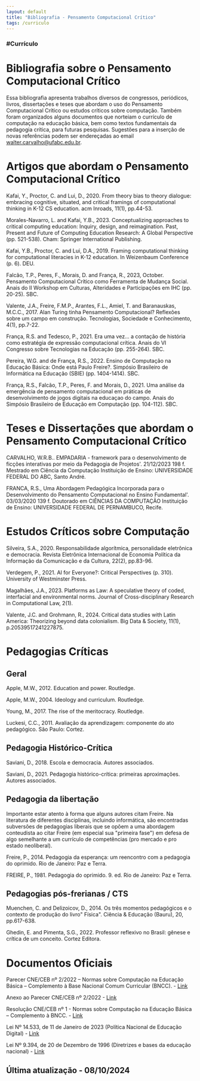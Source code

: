 ```yaml
---
layout: default
title: "Bibliografia - Pensamento Computacional Crítico"
tags: /curriculo
---
```

### #Currículo

# Bibliografia sobre o Pensamento Computacional Crítico

Essa bibliografia apresenta trabalhos diversos de congressos, periódicos, livros, dissertações e teses que abordam o uso do Pensamento Computacional Crítico ou estudos críticos sobre computação. Também foram organizados alguns documentos que norteiam o currículo de computação na educação básica, bem como textos fundamentais da pedagogia crítica, para futuras pesquisas. Sugestões para a inserção de novas referências podem ser endereçadas ao email walter.carvalho@ufabc.edu.br.

# Artigos que abordam o Pensamento Computacional Crítico

Kafai, Y., Proctor, C. and Lui, D., 2020. From theory bias to theory dialogue: embracing cognitive, situated, and critical framings of computational thinking in K-12 CS education. acm Inroads, 11(1), pp.44-53.

Morales-Navarro, L. and Kafai, Y.B., 2023. Conceptualizing approaches to critical computing education: Inquiry, design, and reimagination. Past, Present and Future of Computing Education Research: A Global Perspective (pp. 521-538). Cham: Springer International Publishing.

Kafai, Y.B., Proctor, C. and Lui, D.A., 2019. Framing computational thinking for computational literacies in K-12 education. In Weizenbaum Conference (p. 6). DEU.

Falcão, T.P., Peres, F., Morais, D. and França, R., 2023, October. Pensamento Computacional Crítico como Ferramenta de Mudança Social. Anais do II Workshop em Culturas, Alteridades e Participações em IHC (pp. 20-25). SBC.

Valente, J.A., Freire, F.M.P., Arantes, F.L., Amiel, T. and Baranauskas, M.C.C., 2017. Alan Turing tinha Pensamento Computacional? Reflexões sobre um campo em construção. Tecnologias, Sociedade e Conhecimento, 4(1), pp.7-22.

França, R.S. and Tedesco, P., 2021. Era uma vez... a contação de história como estratégia de expressão computacional crítica. Anais do VI Congresso sobre Tecnologias na Educação (pp. 255-264). SBC.

Pereira, W.G. and de França, R.S., 2022. Ensino de Computação na Educação Básica: Onde está Paulo Freire?. Simpósio Brasileiro de Informática na Educação (SBIE) (pp. 1404-1414). SBC.

França, R.S., Falcão, T.P., Peres, F. and Morais, D., 2021. Uma análise da emergência de pensamento computacional em práticas de desenvolvimento de jogos digitais na educaçao do campo. Anais do Simpósio Brasileiro de Educação em Computação (pp. 104-112). SBC.

# Teses e Dissertações que abordam o Pensamento Computacional Crítico

CARVALHO, W.R.B.. EMPADARIA - framework para o desenvolvimento de ficções interativas por meio da Pedagogia de Projetos'. 21/12/2023 198 f. Mestrado em Ciência da Computação Instituição de Ensino: UNIVERSIDADE FEDERAL DO ABC, Santo André.

FRANCA, R.S., Uma Abordagem Pedagógica Incorporada para o Desenvolvimento do Pensamento Computacional no Ensino Fundamental'. 03/03/2020 139 f. Doutorado em CIÊNCIAS DA COMPUTAÇÃO Instituição de Ensino: UNIVERSIDADE FEDERAL DE PERNAMBUCO, Recife.

# Estudos Críticos sobre Computação

Silveira, S.A., 2020. Responsabilidade algorítmica, personalidade eletrônica e democracia. Revista Eletrônica Internacional de Economia Política da Informação da Comunicação e da Cultura, 22(2), pp.83-96.

Verdegem, P., 2021. AI for Everyone?: Critical Perspectives (p. 310). University of Westminster Press.

Magalhães, J.A., 2023. Platforms as Law: A speculative theory of coded, interfacial and environmental norms. Journal of Cross-disciplinary Research in Computational Law, 2(1).

Valente, J.C. and Grohmann, R., 2024. Critical data studies with Latin America: Theorizing beyond data colonialism. Big Data & Society, 11(1), p.20539517241227875.

# Pedagogias Críticas

## Geral

Apple, M.W., 2012. Education and power. Routledge.

Apple, M.W., 2004. Ideology and curriculum. Routledge.

Young, M., 2017. The rise of the meritocracy. Routledge.

Luckesi, C.C., 2011. Avaliação da aprendizagem: componente do ato pedagógico. São Paulo: Cortez.

## Pedagogia Histórico-Crítica

Saviani, D., 2018. Escola e democracia. Autores associados.

Saviani, D., 2021. Pedagogia histórico-crítica: primeiras aproximações. Autores associados.

## Pedagogia da libertação

Importante estar atento à forma que alguns autores citam Freire. Na literatura de diferentes disciplinas, incluindo informática, são encontradas subversões de pedagogias liberais que se opõem a uma abordagem conteudista ao citar Freire (em especial sua "primeira fase") em defesa de algo semelhante a um currículo de competências (pro mercado e pro estado neoliberal).

Freire, P., 2014. Pedagogia da esperança: um reencontro com a pedagogia do oprimido. Rio de Janeiro: Paz e Terra.

FREIRE, P., 1981. Pedagogia do oprimido. 9. ed. Rio de Janeiro: Paz e Terra.

## Pedagogias pós-frerianas / CTS

Muenchen, C. and Delizoicov, D., 2014. Os três momentos pedagógicos e o contexto de produção do livro" Física". Ciência & Educação (Bauru), 20, pp.617-638.

Ghedin, E. and Pimenta, S.G., 2022. Professor reflexivo no Brasil: gênese e crítica de um conceito. Cortez Editora.

# Documentos Oficiais

Parecer CNE/CEB nº 2/2022 – Normas sobre Computação na Educação Básica – Complemento à Base Nacional Comum Curricular (BNCC). -  <a href="http://refuncionalizar.com.br/assets/arquivos/parecer_ceb002_22.pdf">Link</a>

Anexo ao Parecer CNE/CEB nº 2/2022 -  <a href="http://refuncionalizar.com.br/assets/arquivos/Anexo_ao_Parecer_CNECEB_n2-2022.pdf">Link</a>

Resolução CNE/CEB nº 1 - Normas sobre Computação na Educação Básica – Complemento à BNCC. - <a href="http://refuncionalizar.com.br/assets/arquivos/RESOLUCAO_n1.pdf">Link</a>

Lei Nº 14.533, de 11 de Janeiro de 2023 (Política Nacional de Educação Digital) - <a href="https://www.planalto.gov.br/ccivil_03/_ato2023-2026/2023/lei/L14533.htm">Link</a>

Lei Nº 9.394, de 20 de Dezembro de 1996 (Diretrizes e bases da educação nacional) - <a href="https://www.planalto.gov.br/ccivil_03/leis/l9394.htm">Link</a>

## Última atualização - 08/10/2024
